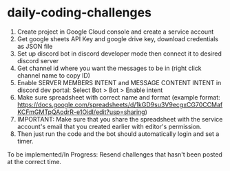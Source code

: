 # daily-coding-challenges

1. Create project in Google Cloud console and create a service account
2. Get google sheets API Key and google drive key, download credentials as JSON file
3. Set up discord bot in discord developer mode then connect it to desired discord server
4. Get channel id where you want the messages to be in (right click channel name to copy ID)
5. Enable SERVER MEMBERS INTENT and MESSAGE CONTENT INTENT in discord dev portal: Select Bot > Bot > Enable intent
6. Make sure spreadsheet with correct name and format (example format: https://docs.google.com/spreadsheets/d/1kGD9su3V9ecgxCG70CCMafKCFmGMTpQAodrR-e1OidI/edit?usp=sharing)
7. IMPORTANT: Make sure that you share the spreadsheet with the service account's email that you created earlier with editor's permission. 
8. Then just run the code and the bot should automatically login and set a timer.

To be implemented/In Progress:
Resend challenges that hasn't been posted at the correct time. 
